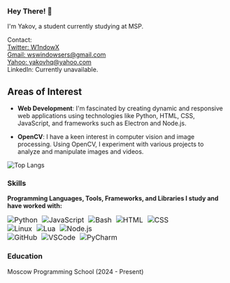 ### Hey There! 👋

I'm Yakov, a student currently studying at MSP.

Contact:  
[Twitter: W1ndowX](https://x.com/W1ndowX)  
[Gmail: wswindowsers@gmail.com](mailto:wswindowsers@gmail.com)  
[Yahoo: yakovhq@yahoo.com](mailto:yakovhq@yahoo.com)  
LinkedIn: Currently unavailable.

## Areas of Interest

- **Web Development**: I'm fascinated by creating dynamic and responsive web applications using technologies like Python, HTML, CSS, JavaScript, and frameworks such as Electron and Node.js.

- **OpenCV**: I have a keen interest in computer vision and image processing. Using OpenCV, I experiment with various projects to analyze and manipulate images and videos.

![Top Langs](https://github-readme-stats.vercel.app/api/top-langs/?username=GitW1n&layout=compact)

### Skills

**Programming Languages, Tools, Frameworks, and Libraries I study and have worked with:**  
<div style="display: flex; flex-wrap: wrap; gap: 10px; font-size: 16px;">
    <img src="https://img.shields.io/badge/Python-blue?style=flat-square&logo=python&logoColor=white" alt="Python" />
    <img src="https://img.shields.io/badge/JavaScript-F7DF1E?style=flat-square&logo=javascript&logoColor=black" alt="JavaScript" />
    <img src="https://img.shields.io/badge/Bash-4EAA25?style=flat-square&logo=gnubash&logoColor=white" alt="Bash" />
    <img src="https://img.shields.io/badge/HTML-E34F26?style=flat-square&logo=html5&logoColor=white" alt="HTML" />
    <img src="https://img.shields.io/badge/CSS-1572B6?style=flat-square&logo=css3&logoColor=white" alt="CSS" />
</div>

<div style="display: flex; flex-wrap: wrap; gap: 10px; font-size: 16px;">
    <img src="https://img.shields.io/badge/Linux-FCC624?style=flat-square&logo=linux&logoColor=black" alt="Linux" />
    <img src="https://img.shields.io/badge/Lua(Roblox)-blue?style=flat-square&logo=lua&logoColor=white" alt="Lua" />
    <img src="https://img.shields.io/badge/Node.js-339933?style=flat-square&logo=node.js&logoColor=white" alt="Node.js" />
</div>

<div style="display: flex; flex-wrap: wrap; gap: 10px; font-size: 16px;">
    <img src="https://img.shields.io/badge/GitHub-181717?style=flat-square&logo=github&logoColor=white" alt="GitHub" />
    <img src="https://img.shields.io/badge/VSCode-007ACC?style=flat-square&logo=visualstudiocode&logoColor=white" alt="VSCode" />
    <img src="https://img.shields.io/badge/PyCharm-000000?style=flat-square&logo=pycharm&logoColor=white" alt="PyCharm" />
</div>

### Education
Moscow Programming School (2024 - Present)
